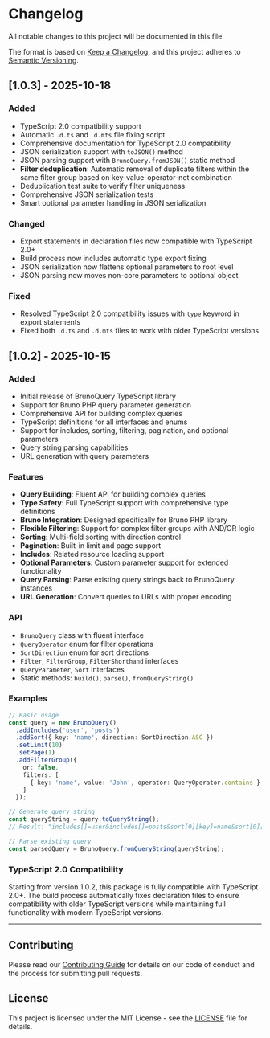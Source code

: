 # Changelog

All notable changes to this project will be documented in this file.

The format is based on [Keep a Changelog](https://keepachangelog.com/en/1.0.0/),
and this project adheres to [Semantic Versioning](https://semver.org/spec/v2.0.0.html).

## [1.0.3] - 2025-10-18

### Added
- TypeScript 2.0 compatibility support
- Automatic `.d.ts` and `.d.mts` file fixing script
- Comprehensive documentation for TypeScript 2.0 compatibility
- JSON serialization support with `toJSON()` method
- JSON parsing support with `BrunoQuery.fromJSON()` static method
- **Filter deduplication**: Automatic removal of duplicate filters within the same filter group based on key-value-operator-not combination
- Deduplication test suite to verify filter uniqueness
- Comprehensive JSON serialization tests
- Smart optional parameter handling in JSON serialization

### Changed
- Export statements in declaration files now compatible with TypeScript 2.0+
- Build process now includes automatic type export fixing
- JSON serialization now flattens optional parameters to root level
- JSON parsing now moves non-core parameters to optional object

### Fixed
- Resolved TypeScript 2.0 compatibility issues with `type` keyword in export statements
- Fixed both `.d.ts` and `.d.mts` files to work with older TypeScript versions

## [1.0.2] - 2025-10-15

### Added
- Initial release of BrunoQuery TypeScript library
- Support for Bruno PHP query parameter generation
- Comprehensive API for building complex queries
- TypeScript definitions for all interfaces and enums
- Support for includes, sorting, filtering, pagination, and optional parameters
- Query string parsing capabilities
- URL generation with query parameters

### Features
- **Query Building**: Fluent API for building complex queries
- **Type Safety**: Full TypeScript support with comprehensive type definitions
- **Bruno Integration**: Designed specifically for Bruno PHP library
- **Flexible Filtering**: Support for complex filter groups with AND/OR logic
- **Sorting**: Multi-field sorting with direction control
- **Pagination**: Built-in limit and page support
- **Includes**: Related resource loading support
- **Optional Parameters**: Custom parameter support for extended functionality
- **Query Parsing**: Parse existing query strings back to BrunoQuery instances
- **URL Generation**: Convert queries to URLs with proper encoding

### API
- `BrunoQuery` class with fluent interface
- `QueryOperator` enum for filter operations
- `SortDirection` enum for sort directions
- `Filter`, `FilterGroup`, `FilterShorthand` interfaces
- `QueryParameter`, `Sort` interfaces
- Static methods: `build()`, `parse()`, `fromQueryString()`

### Examples
```typescript
// Basic usage
const query = new BrunoQuery()
  .addIncludes('user', 'posts')
  .addSort({ key: 'name', direction: SortDirection.ASC })
  .setLimit(10)
  .setPage(1)
  .addFilterGroup({
    or: false,
    filters: [
      { key: 'name', value: 'John', operator: QueryOperator.contains }
    ]
  });

// Generate query string
const queryString = query.toQueryString();
// Result: "includes[]=user&includes[]=posts&sort[0][key]=name&sort[0][direction]=ASC&limit=10&page=1&filter_groups[0][filters][0][key]=name&filter_groups[0][filters][0][value]=John&filter_groups[0][filters][0][operator]=ct"

// Parse existing query
const parsedQuery = BrunoQuery.fromQueryString(queryString);
```

### TypeScript 2.0 Compatibility

Starting from version 1.0.2, this package is fully compatible with TypeScript 2.0+. The build process automatically fixes declaration files to ensure compatibility with older TypeScript versions while maintaining full functionality with modern TypeScript versions.

---

## Contributing

Please read our [Contributing Guide](CONTRIBUTING.md) for details on our code of conduct and the process for submitting pull requests.

## License

This project is licensed under the MIT License - see the [LICENSE](LICENSE) file for details.
